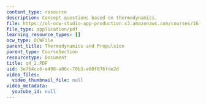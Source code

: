 ```yaml
---
content_type: resource
description: Concept questions based on thermodynamics.
file: https://ol-ocw-studio-app-production.s3.amazonaws.com/courses/16-01-unified-engineering-i-ii-iii-iv-fall-2005-spring-2006/3e764cc6e498a06c70b3e80f876fde2d_q4_2.PDF
file_type: application/pdf
learning_resource_types: []
ocw_type: OCWFile
parent_title: Thermodynamics and Propulsion
parent_type: CourseSection
resourcetype: Document
title: q4_2.PDF
uid: 3e764cc6-e498-a06c-70b3-e80f876fde2d
video_files:
  video_thumbnail_file: null
video_metadata:
  youtube_id: null
---
```

